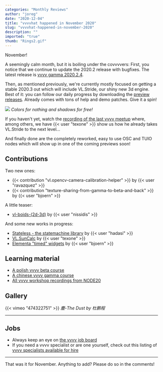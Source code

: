 ```yaml
---
categories: "Monthly Reviews"
author: "joreg"
date: "2020-12-04"
title: "vvvvhat happened in November 2020"
slug: "vvvvhat-happened-in-november-2020"
description: ""
imported: "true"
thumb: "Rings2.gif"
---
```



November!

A seemingly calm month, but it is boiling under the covvvvers: First, you notice that we continue to update the 2020.2 release with bugfixes. The latest release is [vvvv gamma 2020.2.4](https://thegraybook.vvvv.org/changelog/2020.2.html).

Then, as mentioned previously, we're currently mostly focused on getting a stable 2020.3 out which will include VL.Stride, our shiny new 3d engine. Best of it: you can follow our daily progress by downloading the [preview releases](http://visualprogramming.net/#download). Already comes with tons of help and demo patches. Give it a spin!

![](Rings2.gif)
*Colors for nothing and shadows for free!*

If you haven't yet, watch the [recording of the last vvvv meetup](https://www.youtube.com/watch?v=LzqaoN7QCSg) where, among others, we have {{< user "texone" >}} show us how he already takes VL.Stride to the next level...


And finally done are the completely reworked, easy to use OSC and TUIO nodes which will show up in one of the coming previews soon!

## Contributions

Two new ones:
* {{< contribution "vl.opencv-camera-calibration-helper" >}} by {{< user "ravazquez" >}}
* {{< contribution "texture-sharing-from-gamma-to-beta-and-back" >}} by {{< user "bjoern" >}}

A little teaser:
* [vl-boids-(2d-3d)](/blog/vl-boids-(2d-3d)) by {{< user "nissidis" >}}

And some new works in progress:
* [Stateless - the statemachine library](https://discourse.vvvv.org/t/stateless-the-statemachine-library/18940) by {{< user "hadasi" >}}
* [VL.SunCalc](https://discourse.vvvv.org/t/vl-suncalc/18971) by {{< user "texone" >}}
* [Elementa "timed" widgets](https://discourse.vvvv.org/t/elementa-timed-widgets/18960) by {{< user "bjoern" >}}

## Learning material

* [A polish vvvv beta course](https://www.youtube.com/watch?v=z7qWF-ENOko)
* [A chinese vvvv gamma course](https://www.youtube.com/playlist?list=PLlC309TWKG87MfZC61rCTyqMTVDgoWbFy)
* [All vvvv workshop recordings from NODE20](https://thenodeinstitute.org/courses/node20-vvvv-workshop-bundle/)

## Gallery

{{< vimeo "474322751" >}}
*塵-The Dust by 杜鹏程*

----

## Jobs

* Always keep an eye on [the vvvv job board](https://discourse.vvvv.org/c/jobs)
* If you need a vvvv specialist or are one yourself, check out this listing of [vvvv specialists available for hire](https://legacy.vvvv.org/documentation/vvvv-specialists-available-for-hire)

---

That was it for November. Anything to add? Please do so in the comments!